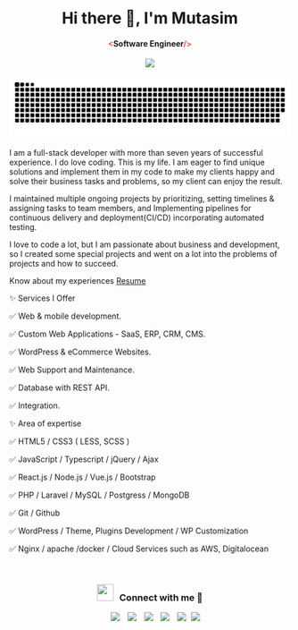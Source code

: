<div align="center">
<h1 align="center">Hi there 👋, I'm Mutasim</h1>
<h4 align="center"><span style="color: #f85149;"><</span><span>Software Engineer</span><span style="color: #f85149;">/></span></h4>
<p align="center"> <img src="https://readme-typing-svg.herokuapp.com?lines=Welcome,+Let's+follow+each+other+💖" /> </p>
</div>
<div align="center">
  <a href="https://1999azzar.github.io/1999AZZAR/">
  <img  src="https://github.com/1999AZZAR/1999AZZAR/blob/main/resources/img/grid-snake.svg"
       alt="snake" /></a>
</div>

I am a full-stack developer with more than seven years of successful experience. I do love coding. This is my life. I am eager to find unique solutions and implement them in my code to make my clients happy and solve their business tasks and problems, so my client can enjoy the result.

I maintained multiple ongoing projects by prioritizing, setting timelines & assigning tasks to team members, and Implementing pipelines for continuous delivery and deployment(CI/CD) incorporating automated testing.

I love to code a lot, but I am passionate about business and development, so I created some special projects and went on a lot into the problems of projects and how to succeed.

Know about my experiences <a href="https://github.com/MutasimSweileh/MutasimSweileh/blob/main/Mutasim_Resume.pdf" target="blank">Resume</a>

✨ Services I Offer

✅ Web & mobile development.

✅ Custom Web Applications - SaaS, ERP, CRM, CMS.

✅ WordPress & eCommerce Websites.

✅ Web Support and Maintenance.

✅ Database with REST API.

✅ Integration.

✨ Area of expertise

✅ HTML5 / CSS3 ( LESS, SCSS )

✅ JavaScript / Typescript / jQuery / Ajax

✅ React.js / Node.js / Vue.js / Bootstrap

✅ PHP / Laravel / MySQL / Postgress / MongoDB

✅ Git / Github

✅ WordPress / Theme, Plugins Development / WP Customization

✅ Nginx / apache /docker / Cloud Services such as AWS, Digitalocean

<br/>
<h3 align="center" > <img src="https://media.giphy.com/media/iY8CRBdQXODJSCERIr/giphy.gif" width="30" height="30" style="margin-right: 10px;">Connect with me 🤝 </h3>

<p align="center">

 <div align="center"  class="icons-social" style="margin-left: 10px;">
        <a style="margin-left: 10px;"  target="_blank" href="https://linkedin.com/in/MutasimSweileh">
			<img src="https://img.icons8.com/doodle/40/000000/linkedin--v2.png"></a>
        <a style="margin-left: 10px;" target="_blank" href="https://github.com/MutasimSweileh">
		<img src="https://img.icons8.com/doodle/40/000000/github--v1.png"></a>
		<a style="margin-left: 10px;" target="_blank" href="https://stackoverflow.com/users/8645773/mutasim-sweileh?tab=profile">
				<img src="https://img.icons8.com/external-tal-revivo-color-tal-revivo/40/000000/external-stack-overflow-is-a-question-and-answer-site-for-professional-logo-color-tal-revivo.png"></a>
                		<a style="margin-left: 10px;" target="_blank" href="https://facebook.com/MutasimSweileh">
			<img src="https://img.icons8.com/doodle/1x/facebook-new.png" ></a>
		<a style="margin-left: 10px;" target="_blank" href="https://twitter.com/MutasimSweileh">
			<img src="https://img.icons8.com/doodle/1x/twitter-squared--v2.png" ></a>
		<a style="margin-left: 5px;" target="_blank" href="https://github.com/MutasimSweileh/MutasimSweileh/blob/main/Mutasim_Resume.pdf">
					<img src="https://img.icons8.com/plasticine/0.5x/resume.png" ></a>
      </div>

</p>

<!--
**MutasimSweileh/MutasimSweileh** is a ✨ _special_ ✨ repository because its `README.md` (this file) appears on your GitHub profile.

Here are some ideas to get you started:

- 🔭 I’m currently working on ...
- 🌱 I’m currently learning ...
- 👯 I’m looking to collaborate on ...
- 🤔 I’m looking for help with ...
- 💬 Ask me about ...
- 📫 How to reach me: ...
- 😄 Pronouns: ...
- ⚡ Fun fact: ...
-->
